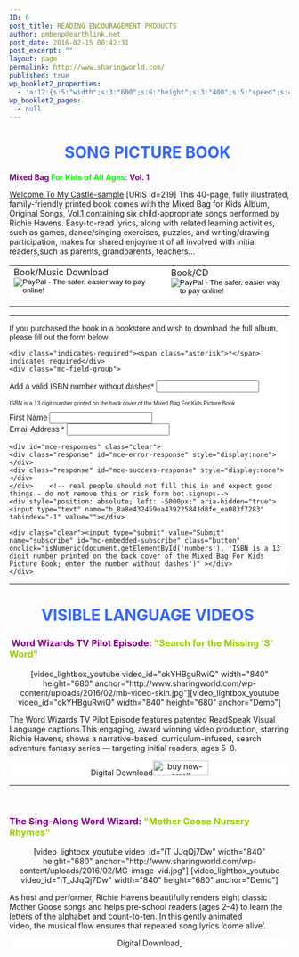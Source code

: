 ```yaml
---
ID: 6
post_title: READING ENCOURAGEMENT PRODUCTS
author: pmbenp@earthlink.net
post_date: 2016-02-15 00:42:31
post_excerpt: ""
layout: page
permalink: http://www.sharingworld.com/
published: true
wp_booklet2_properties:
  - 'a:12:{s:5:"width";s:3:"600";s:6:"height";s:3:"400";s:5:"speed";s:4:"1000";s:5:"delay";s:4:"5000";s:9:"direction";s:3:"LTR";s:14:"arrows_enabled";b:0;s:20:"page_numbers_enabled";b:1;s:14:"cover_behavior";s:4:"open";s:7:"padding";s:2:"10";s:18:"thumbnails_enabled";b:0;s:13:"popup_enabled";s:0:"";s:5:"theme";s:7:"default";}'
wp_booklet2_pages:
  - null
---
```

<h1 style="text-align: center;"><span style="color: #3366ff;"><strong>SONG PICTURE BOOK </strong></span></h1>
<p style="text-align: left;"><span style="color: #800080;"><strong>Mixed Bag<span style="color: #00ff00;"> For Kids of All Ages</span><span style="color: #3366ff;">:</span> Vol. 1 </strong></span></p>
<a class="n" href="http://www.sharingworld.com/wp-content/uploads/2016/02/Welcome-To-My-Caste-sample.mp3">Welcome To My Castle-sample</a>
[URIS id=219]
This 40-page, fully illustrated, family-friendly printed book comes with the Mixed Bag for Kids Album, Original Songs, Vol.1 containing six child-appropriate songs performed by Richie Havens. Easy-to-read lyrics, along with related learning activities, such as games, dance/singing exercises, puzzles, and writing/drawing participation, makes for shared enjoyment of all involved with initial readers,such as parents, grandparents, teachers…
<table>
<tbody>
<tr>
<td style="background-color: #ffffff; border: 0;"><form action="https://www.paypal.com/cgi-bin/webscr" method="post" target="_top"><input name="cmd" type="hidden" value="_s-xclick" />
<input name="hosted_button_id" type="hidden" value="XUF77GQMNA23C" />
<span style="font-size: 16px;">Book/Music Download</span>
<input style="border: none; background: #FFF;" alt="PayPal - The safer, easier way to pay online!" name="submit" src="http://www.sharingworld.com/wp-content/uploads/2016/02/buy-now-small.png" type="image" />
<img src="https://www.paypalobjects.com/en_US/i/scr/pixel.gif" alt="" width="1" height="1" /></form></td>
<td style="background-color: #ffffff; border: 0;"><form action="https://www.paypal.com/cgi-bin/webscr" method="post" target="_top"><input name="cmd" type="hidden" value="_s-xclick" />
<input name="hosted_button_id" type="hidden" value="8ZUGGKKDDZYS6" />
<span style="font-size: 16px;">Book/CD</span>
<input style="border: none; background: #FFF;" alt="PayPal - The safer, easier way to pay online!" name="submit" src="http://www.sharingworld.com/wp-content/uploads/2016/02/buy-now-small.png" type="image" />
<img alt="" border="0" /></form></td>
</tr>
</tbody>
</table>

<hr />

<!-- Begin MailChimp Signup Form -->
<link href="//cdn-images.mailchimp.com/embedcode/classic-10_7.css" rel="stylesheet" type="text/css">
<style type="text/css">
  #mc_embed_signup{background:#fff; clear:left; font:14px Helvetica,Arial,sans-serif; }
  /* Add your own MailChimp form style overrides in your site stylesheet or in this style block.
     We recommend moving this block and the preceding CSS link to the HEAD of your HTML file. */
</style>
<div id="mc_embed_signup">

   <form action="//sharingworld.us13.list-manage.com/subscribe/post?u=8a8e432459ea439225841d8fe&amp;id=ea083f7283"   method="post" id="mc-embedded-subscribe-form" name="mc-embedded-subscribe-form" class="validate" target="_blank" novalidate>
  <div id="mc_embed_signup_scroll">
  <p>If you purchased the book in a bookstore and wish to download the full album, please fill out the form below</p>

    <div class="indicates-required"><span class="asterisk">*</span> indicates required</div>
    <div class="mc-field-group">
  <label for="mce-MMERGE3">Add a valid ISBN number without dashes<span class="asterisk">*</span></label>
  <input type="text" maxlength="13" name="MMERGE3" class="required" id='numbers' id="mce-MMERGE3">
  <p style="font-size: 10px;">ISBN is a 13 digit number printed on the back cover of the Mixed Bag For Kids Picture Book</p>
    </div>
      <div class="mc-field-group">
  <label for="mce-FNAME">First Name </label>
  <input type="text" value="" name="FNAME" class="" id="mce-FNAME">
    </div>
    <div class="mc-field-group">
  <label for="mce-EMAIL">Email Address  <span class="asterisk">*</span></label>
  <input type="email" value="" name="EMAIL" class="required email" id="mce-EMAIL">
    </div>

    <div id="mce-responses" class="clear">
    <div class="response" id="mce-error-response" style="display:none"></div>
    <div class="response" id="mce-success-response" style="display:none"></div>
    </div>    <!-- real people should not fill this in and expect good things - do not remove this or risk form bot signups-->
    <div style="position: absolute; left: -5000px;" aria-hidden="true"><input type="text" name="b_8a8e432459ea439225841d8fe_ea083f7283" tabindex="-1" value=""></div>

    <div class="clear"><input type="submit" value="Submit" name="subscribe" id="mc-embedded-subscribe" class="button" onclick="isNumeric(document.getElementById('numbers'), 'ISBN is a 13 digit number printed on the back cover of the Mixed Bag For Kids Picture Book; enter the number without dashes')" ></div>
    </div>
</form>
</div>

<script type='text/javascript' src='//s3.amazonaws.com/downloads.mailchimp.com/js/mc-validate.js'></script><script type='text/javascript'>(function($) {window.fnames = new Array(); window.ftypes = new Array();fnames[0]='EMAIL';ftypes[0]='email';fnames[1]='FNAME';ftypes[1]='text';fnames[3]='MMERGE3';ftypes[3]='text';}(jQuery));var $mcj = jQuery.noConflict(true);</script>


<script type='text/javascript'>
function isNumeric(elem, helperMsg){
        var correct = "9780578173009";
        var guess = document.getElementById("numbers").value;
          while (guess != correct){
         guess = prompt ("ISBN is a 13 digit number printed on the back cover of the Mixed Bag For Kids Picture Book; enter the number in the area below without dashes");
        if (guess == correct){
         return submit;
        } else {
    alert ("it starts with: 9780....");
  }
}
}
</script>


<hr />

<h1 style="text-align: center;"><span style="color: #3366ff;"><strong>VISIBLE LANGUAGE VIDEOS </strong></span></h1>
<h3 style="text-align: left;"><span style="color: #800080;"><strong> Word Wizards TV Pilot Episode: <span style="color: #99cc00;">"Search for the Missing 'S' Word"</span></strong></span></h3>
<p style="text-align: center;">[video_lightbox_youtube video_id="okYHBguRwiQ" width="840" height="680" anchor="http://www.sharingworld.com/wp-content/uploads/2016/02/mb-video-skin.jpg"][video_lightbox_youtube video_id="okYHBguRwiQ" width="840" height="680" anchor="Demo"]</p>
<p style="text-align: left;">The Word Wizards TV Pilot Episode features patented ReadSpeak Visual Language captions.This engaging, award winning video production, starring Richie Havens, shows a narrative-based, curriculum-infused, search adventure fantasy series — targeting initial readers, ages 5–8.</p>
<p style="border: 0px; text-align: center; background-color: #ffffff;">Digital Download<a href="http://www.payloadz.com/go/sip?id=3123269" target="paypal"><img class="size-full wp-image-689 aligncenter" src="http://www.sharingworld.com/wp-content/uploads/2016/02/buy-now-small.png" alt="buy now-small" width="100" height="27" /></a></p>


<hr />

&nbsp;
<h3 style="text-align: left;"><span style="color: #800080;"><b>The Sing-Along Word Wizard: <span style="color: #99cc00;">"Mother Goose Nursery Rhymes"</span></b></span></h3>

<p style="text-align: center;">[video_lightbox_youtube video_id="iT_JJqQj7Dw" width="840" height="680" anchor="http://www.sharingworld.com/wp-content/uploads/2016/02/MG-image-vid.jpg"] [video_lightbox_youtube video_id="iT_JJqQj7Dw" width="840" height="680" anchor="Demo"]</p>
<p style="text-align: left;"><span>As host and performer, Richie Havens beautifully renders eight classic Mother Goose songs and helps pre-school readers (ages 2–4) to learn the letters of the alphabet and count-to-ten. In this gently animated video, the musical flow ensures that repeated song lyrics ‘come alive’.</span></p>
<p style="border: 0px; text-align: center; background-color: #ffffff;">Digital Download<a href="http://www.payloadz.com/go/sip?id=3123309" target="paypal">
<img class="size-full wp-image-689 aligncenter" src="http://www.sharingworld.com/wp-content/uploads/2016/02/buy-now-small.png" alt="" border="0" /> </a></p>